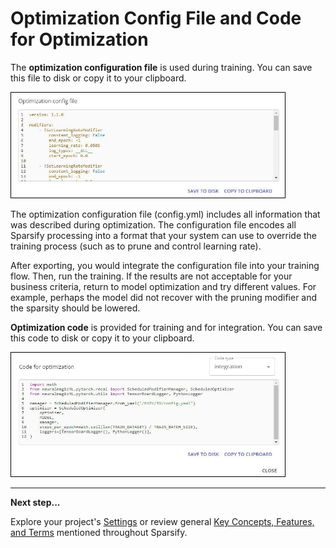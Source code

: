 <!--
Copyright (c) 2021 - present / Neuralmagic, Inc. All Rights Reserved.

Licensed under the Apache License, Version 2.0 (the "License");
you may not use this file except in compliance with the License.
You may obtain a copy of the License at

   http://www.apache.org/licenses/LICENSE-2.0

Unless required by applicable law or agreed to in writing,
software distributed under the License is distributed on an "AS IS" BASIS,
WITHOUT WARRANTIES OR CONDITIONS OF ANY KIND, either express or implied.
See the License for the specific language governing permissions and
limitations under the License.
-->

# Optimization Config File and Code for Optimization

The **optimization configuration file** is used during training. You can save this file to disk or copy it to your clipboard.

<kbd><img src="images/image_61.jpg" alt="(Optimization configuration file)" width="440" height="170" /></kbd>

The optimization configuration file (config.yml) includes all information that was described during optimization. The configuration file encodes all Sparsify processing into a format that your system can use to override the training process (such as to prune and control learning rate).

After exporting, you would integrate the configuration file into your training flow. Then, run the training. If the results are not acceptable for your business criteria, return to model optimization and try different values. For example, perhaps the model did not recover with the pruning modifier and the sparsity should be lowered.

**Optimization code** is provided for training and for integration. You can save this code to disk or copy it to your clipboard.

<kbd><img src="images/image_62.jpg" alt="(Code for optimization)" width="440" height="200" /></kbd>

---
**Next step...**

Explore your project's [Settings](https://docs.neuralmagic.com/archive/sparsify/main/source/userguide/07-settings.html) or review general [Key Concepts, Features, and Terms](https://docs.neuralmagic.com/archive/sparsify/main/source/userguide/08-key-terms.html) mentioned throughout Sparsify.
